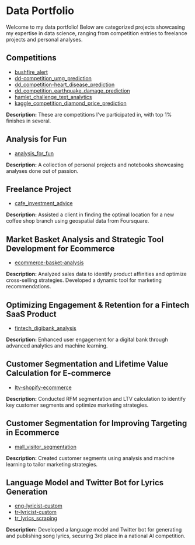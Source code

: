 # Data Portfolio

Welcome to my data portfolio! Below are categorized projects showcasing my expertise in data science, ranging from competition entries to freelance projects and personal analyses.

## Competitions
- [bushfire_alert](#)
- [dd-competition_umg_prediction](#)
- [dd_competition-heart_disease_prediction](#)
- [dd_competition_earthquake_damage_prediction](#)
- [hamlet_challenge_text_analytics](#)
- [kaggle_competition_diamond_price_prediction](#)

**Description:** These are competitions I've participated in, with top 1% finishes in several.

## Analysis for Fun
- [analysis_for_fun](#)

**Description:** A collection of personal projects and notebooks showcasing analyses done out of passion.

## Freelance Project
- [cafe_investment_advice](#)

**Description:** Assisted a client in finding the optimal location for a new coffee shop branch using geospatial data from Foursquare.

## Market Basket Analysis and Strategic Tool Development for Ecommerce
- [ecommerce-basket-analysis](#)

**Description:** Analyzed sales data to identify product affinities and optimize cross-selling strategies. Developed a dynamic tool for marketing recommendations.

## Optimizing Engagement & Retention for a Fintech SaaS Product
- [fintech_digibank_analysis](#)

**Description:** Enhanced user engagement for a digital bank through advanced analytics and machine learning.

## Customer Segmentation and Lifetime Value Calculation for E-commerce
- [ltv-shopify-ecommerce](#)

**Description:** Conducted RFM segmentation and LTV calculation to identify key customer segments and optimize marketing strategies.

## Customer Segmentation for Improving Targeting in Ecommerce
- [mall_visitor_segmentation](#)

**Description:** Created customer segments using analysis and machine learning to tailor marketing strategies.

## Language Model and Twitter Bot for Lyrics Generation
- [eng-lyricist-custom](#)
- [tr-lyricist-custom](#)
- [tr_lyrics_scraping](#)

**Description:** Developed a language model and Twitter bot for generating and publishing song lyrics, securing 3rd place in a national AI competition.
